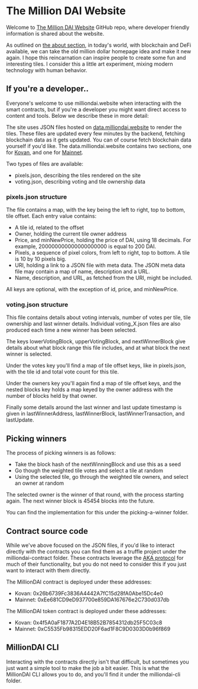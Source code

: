 # The Million DAI Website

Welcome to [The Million DAI Website](https://milliondai.website) GitHub repo, where developer friendly information is shared about the website.

As outlined on [the about section](https://milliondai.website/about), in today's world, with blockchain and DeFi available, we can take the old million dollar homepage idea and make it new again. I hope this reincarnation can inspire people to create some fun and interesting tiles. I consider this a little art experiment, mixing modern technology with human behavior.

## If you're a developer..

Everyone's welcome to use milliondai.website when interacting with the smart contracts, but if you're a developer you might want direct access to content and tools. Below we describe these in more detail:

The site uses JSON files hosted on [data.milliondai.website](https://data.milliondai.website) to render the tiles. These files are updated every few minutes by the backend, fetching blockchain data as it gets updated. You can of course fetch blockchain data yourself if you'd like. The data.milliondai.website contains two sections, one for [Kovan](https://data.milliondai.website/kovan/index.html), and one for [Mainnet](https://data.milliondai.website/mainnet/index.html).

Two types of files are available:

* pixels.json, describing the tiles rendered on the site
* voting.json, describing voting and tile ownership data

### pixels.json structure

The file contains a map, with the key being the left to right, top to bottom, tile offset. Each entry value contains:

* A tile id, related to the offset
* Owner, holding the current tile owner address
* Price, and minNewPrice, holding the price of DAI, using 18 decimals. For example, 200000000000000000000 is equal to 200 DAI.
* Pixels, a sequence of pixel colors, from left to right, top to bottom. A tile is 10 by 10 pixels big.
* URI, holding a link to a JSON file with meta data. The JSON meta data file may contain a map of name, description and a URL.
* Name, description, and URL, as fetched from the URI, might be included.

All keys are optional, with the exception of id, price, and minNewPrice.

### voting.json structure

This file contains details about voting intervals, number of votes per tile, tile ownership and last winner details. Individual voting_X.json files are also produced each time a new winner has been selected.

The keys lowerVotingBlock, upperVotingBlock, and nextWinnerBlock give details about what block range this file includes, and at what block the next winner is selected.

Under the votes key you'll find a map of tile offset keys, like in pixels.json, with the tile id and total vote count for this tile.

Under the owners key you'll again find a map of tile offset keys, and the nested blocks key holds a map keyed by the owner address with the number of blocks held by that owner.

Finally some details around the last winner and last update timestamp is given in lastWinnerAddress, lastWinnerBlock, lastWinnerTransaction, and lastUpdate.

## Picking winners

The process of picking winners is as follows:

* Take the block hash of the nextWinningBlock and use this as a seed
* Go though the weighted tile votes and select a tile at random
* Using the selected tile, go through the weighted tile owners, and select an owner at random

The selected owner is the winner of that round, with the process starting again. The next winner block is 45454 blocks into the future.

You can find the implementation for this under the picking-a-winner folder.

## Contract source code

While we've above focused on the JSON files, if you'd like to interact directly with the contracts you can find them as a truffle project under the milliondai-contract folder. These contracts leverage the [AKA protocol](https://akap.me) for much of their functionality, but you do not need to consider this if you just want to interact with them directly.

The MillionDAI contract is deployed under these addresses:

* Kovan: 0x26b6739Fc3836A4442A7fC15d28fA0Abe15Dc4e0
* Mainnet: 0xEe681CD9eD937700e859DA167676e2C730d037db

The MillionDAI token contract is deployed under these addresses:

* Kovan: 0x4f5A0aF1877A2D4E18B52B7854312db25F5C03c8
* Mainnet: 0xC5535Fb98315EDD20F6ad1F8C9D0303D0b96f869

## MillionDAI CLI

Interacting with the contracts directly isn't that difficult, but sometimes you just want a simple tool to make the job a bit easier. This is what the MillionDAI CLI allows you to do, and you'll find it under the milliondai-cli folder.

